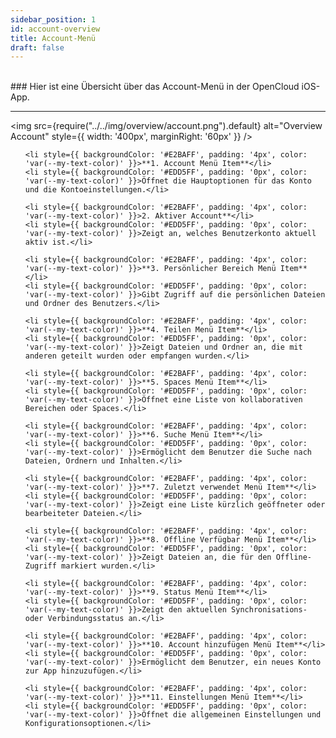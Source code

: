 ```yaml
---
sidebar_position: 1
id: account-overview
title: Account-Menü
draft: false
---
```


<br/>
### Hier ist eine Übersicht über das Account-Menü in der OpenCloud iOS-App.

---

<div style={{ display: 'flex', alignItems: 'flex-start' }}>

<img src={require("../../img/overview/account.png").default} alt="Overview Account" style={{ width: '400px', marginRight: '60px' }} />

<ul style={{ listStyleType: 'none', padding: 0, margin: 0, width: '100%' }}>

    <li style={{ backgroundColor: '#E2BAFF', padding: '4px', color: 'var(--my-text-color)' }}>**1. Account Menü Item**</li>
    <li style={{ backgroundColor: '#EDD5FF', padding: '0px', color: 'var(--my-text-color)' }}>Öffnet die Hauptoptionen für das Konto und die Kontoeinstellungen.</li>

    <li style={{ backgroundColor: '#E2BAFF', padding: '4px', color: 'var(--my-text-color)' }}>2. Aktiver Account**</li>
    <li style={{ backgroundColor: '#EDD5FF', padding: '0px', color: 'var(--my-text-color)' }}>Zeigt an, welches Benutzerkonto aktuell aktiv ist.</li>

    <li style={{ backgroundColor: '#E2BAFF', padding: '4px', color: 'var(--my-text-color)' }}>**3. Persönlicher Bereich Menü Item**</li>
    <li style={{ backgroundColor: '#EDD5FF', padding: '0px', color: 'var(--my-text-color)' }}>Gibt Zugriff auf die persönlichen Dateien und Ordner des Benutzers.</li>

    <li style={{ backgroundColor: '#E2BAFF', padding: '4px', color: 'var(--my-text-color)' }}>**4. Teilen Menü Item**</li>
    <li style={{ backgroundColor: '#EDD5FF', padding: '0px', color: 'var(--my-text-color)' }}>Zeigt Dateien und Ordner an, die mit anderen geteilt wurden oder empfangen wurden.</li>

    <li style={{ backgroundColor: '#E2BAFF', padding: '4px', color: 'var(--my-text-color)' }}>**5. Spaces Menü Item**</li>
    <li style={{ backgroundColor: '#EDD5FF', padding: '0px', color: 'var(--my-text-color)' }}>Öffnet eine Liste von kollaborativen Bereichen oder Spaces.</li>

    <li style={{ backgroundColor: '#E2BAFF', padding: '4px', color: 'var(--my-text-color)' }}>**6. Suche Menü Item**</li>
    <li style={{ backgroundColor: '#EDD5FF', padding: '0px', color: 'var(--my-text-color)' }}>Ermöglicht dem Benutzer die Suche nach Dateien, Ordnern und Inhalten.</li>

    <li style={{ backgroundColor: '#E2BAFF', padding: '4px', color: 'var(--my-text-color)' }}>**7. Zuletzt verwendet Menü Item**</li>
    <li style={{ backgroundColor: '#EDD5FF', padding: '0px', color: 'var(--my-text-color)' }}>Zeigt eine Liste kürzlich geöffneter oder bearbeiteter Dateien.</li>

    <li style={{ backgroundColor: '#E2BAFF', padding: '4px', color: 'var(--my-text-color)' }}>**8. Offline Verfügbar Menü Item**</li>
    <li style={{ backgroundColor: '#EDD5FF', padding: '0px', color: 'var(--my-text-color)' }}>Zeigt Dateien an, die für den Offline-Zugriff markiert wurden.</li>

    <li style={{ backgroundColor: '#E2BAFF', padding: '4px', color: 'var(--my-text-color)' }}>**9. Status Menü Item**</li>
    <li style={{ backgroundColor: '#EDD5FF', padding: '0px', color: 'var(--my-text-color)' }}>Zeigt den aktuellen Synchronisations- oder Verbindungsstatus an.</li>

    <li style={{ backgroundColor: '#E2BAFF', padding: '4px', color: 'var(--my-text-color)' }}>**10. Account hinzufügen Menü Item**</li>
    <li style={{ backgroundColor: '#EDD5FF', padding: '0px', color: 'var(--my-text-color)' }}>Ermöglicht dem Benutzer, ein neues Konto zur App hinzuzufügen.</li>

    <li style={{ backgroundColor: '#E2BAFF', padding: '4px', color: 'var(--my-text-color)' }}>**11. Einstellungen Menü Item**</li>
    <li style={{ backgroundColor: '#EDD5FF', padding: '0px', color: 'var(--my-text-color)' }}>Öffnet die allgemeinen Einstellungen und Konfigurationsoptionen.</li>

  </ul>

</div>
